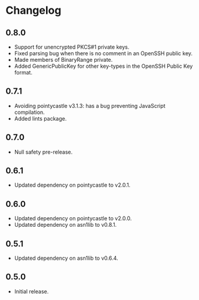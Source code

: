 # Changelog

## 0.8.0

- Support for unencrypted PKCS#1 private keys.
- Fixed parsing bug when there is no comment in an OpenSSH public key.
- Made members of BinaryRange private.
- Added GenericPublicKey for other key-types in the OpenSSH Public Key format.

## 0.7.1

- Avoiding pointycastle v3.1.3: has a bug preventing JavaScript compilation.
- Added lints package.

## 0.7.0

- Null safety pre-release.

## 0.6.1

- Updated dependency on pointycastle to v2.0.1.

## 0.6.0

- Updated dependency on pointycastle to v2.0.0.
- Updated dependency on asn1lib to v0.8.1.

## 0.5.1

- Updated dependency on asn1lib to v0.6.4.

## 0.5.0

- Initial release.
